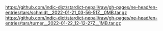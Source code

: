 https://github.com/indic-dict/stardict-nepali/raw/gh-pages/ne-head/en-entries/tars/schmidt__2022-01-21_03-56-51Z__0MB.tar.gz  
https://github.com/indic-dict/stardict-nepali/raw/gh-pages/ne-head/en-entries/tars/turner__2022-01-22_12-12-27Z__1MB.tar.gz  
